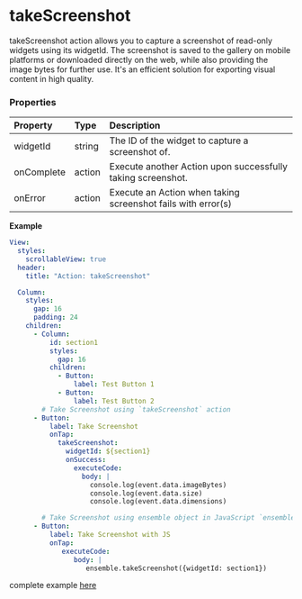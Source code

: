 # takeScreenshot

takeScreenshot action allows you to capture a screenshot of read-only widgets using its widgetId. The screenshot is saved to the gallery on mobile platforms or downloaded directly on the web, while also providing the image bytes for further use. It's an efficient solution for exporting visual content in high quality.
### Properties

| Property   | Type   | Description                                                                                |
| :--------- | :----- | :----------------------------------------------------------------------------------------- |
| widgetId   | string | The ID of the widget to capture a screenshot of.          |
| onComplete | action | Execute another Action upon successfully taking screenshot.                                     |
| onError    | action | Execute an Action when taking screenshot fails with error(s)                                        |


**Example**



```yaml
View:
  styles:
    scrollableView: true
  header:
    title: "Action: takeScreenshot"

  Column:
    styles:
      gap: 16
      padding: 24
    children:
      - Column:
          id: section1
          styles:
            gap: 16
          children:
            - Button:
                label: Test Button 1
            - Button:
                label: Test Button 2
        # Take Screenshot using `takeScreenshot` action
      - Button:
          label: Take Screenshot
          onTap:
            takeScreenshot:
              widgetId: ${section1}
              onSuccess:
                executeCode:
                  body: |
                    console.log(event.data.imageBytes)
                    console.log(event.data.size)
                    console.log(event.data.dimensions)

        # Take Screenshot using ensemble object in JavaScript `ensemble.takeScreenshot`
      - Button:
          label: Take Screenshot with JS
          onTap:  
             executeCode:
                body: |
                   ensemble.takeScreenshot({widgetId: section1})
```



complete example [here](https://studio.ensembleui.com/app/e24402cb-75e2-404c-866c-29e6c3dd7992/screen/C3zALhZvHQHyFISY9Yvo)
